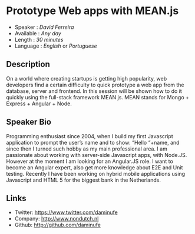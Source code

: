 Prototype Web apps with MEAN.js
========================

* Speaker   : *David Ferreira*
* Available : *Any day*
* Length    : *30 minutes*
* Language  : *English* or *Portuguese*

Description
-----------

On a world where creating startups is getting high popularity, web developers find a certain difficulty to quick prototype a web app from the database, server and frontend. In this session will be shown how to do it quickly using the full-stack framework MEAN js. MEAN stands for Mongo + Express + Angular + Node.

Speaker Bio
-----------

Programming enthusiast since 2004, when I build my first Javascript application to prompt the user’s name and to show: “Hello “+name, and since then I turned such hobby as my main professional area. I am passionate about working with server-side Javascript apps, with Node.JS. However at the moment I am looking for an Angular.JS role. I want to become an Angular expert, also get more knowledge about E2E and Unit testing. Recently I have been working on hybrid mobile applications using Javascript and HTML 5 for the biggest bank in the Netherlands.

Links
-----

* Twitter: https://www.twitter.com/daminufe
* Company: http://www.nondutch.nl
* Github: http://github.com/daminufe
